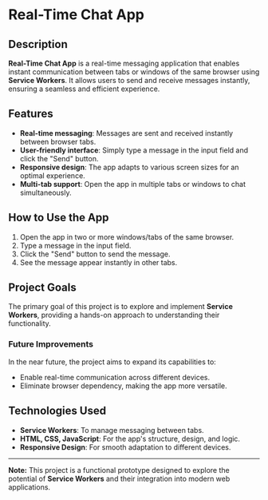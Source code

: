 # Real-Time Chat App

## Description
**Real-Time Chat App** is a real-time messaging application that enables instant communication between tabs or windows of the same browser using **Service Workers**. It allows users to send and receive messages instantly, ensuring a seamless and efficient experience.

## Features
- **Real-time messaging**: Messages are sent and received instantly between browser tabs.
- **User-friendly interface**: Simply type a message in the input field and click the "Send" button.
- **Responsive design**: The app adapts to various screen sizes for an optimal experience.
- **Multi-tab support**: Open the app in multiple tabs or windows to chat simultaneously.

## How to Use the App
1. Open the app in two or more windows/tabs of the same browser.
2. Type a message in the input field.
3. Click the "Send" button to send the message.
4. See the message appear instantly in other tabs.

## Project Goals
The primary goal of this project is to explore and implement **Service Workers**, providing a hands-on approach to understanding their functionality.

### Future Improvements
In the near future, the project aims to expand its capabilities to:
- Enable real-time communication across different devices.
- Eliminate browser dependency, making the app more versatile.

## Technologies Used
- **Service Workers**: To manage messaging between tabs.
- **HTML, CSS, JavaScript**: For the app's structure, design, and logic.
- **Responsive Design**: For smooth adaptation to different devices.

---
**Note:** This project is a functional prototype designed to explore the potential of **Service Workers** and their integration into modern web applications.
